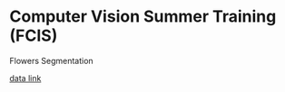 # Computer Vision Summer Training (FCIS)
Flowers Segmentation

[data link](https://www.kaggle.com/competitions/computer-vision-training-fcis-21/data)
